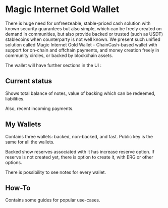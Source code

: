 Magic Internet Gold Wallet
==========================

There is huge need for unfreezeable, stable-priced cash solution with known security guarantees but also simple, which can be 
freely created on demand in communities, but also provide backed or trusted (such as USDT) stablecoins when counterparty 
is not well known. We present such unified solution called Magic Internet Gold Wallet - ChainCash-based wallet with 
support for on-chain and offchain payments, and money creation freely in community circles, or backed by blockchain 
assets.

The wallet will have further sections in the UI :

Current status
--------------

Shows total balance of notes, value of backing which can be redeemed, liabilities.

Also, recent incoming payments.

My Wallets
----------

Contains three wallets: backed, non-backed, and fast. Public key is the same for all the wallets.

Backed show reserves associated with it has increase reserve option. If reserve is not created yet, there is option to create it, with ERG or 
other options.

There is possibility to see notes for every wallet.




How-To
------

Contains some guides for popular use-cases.